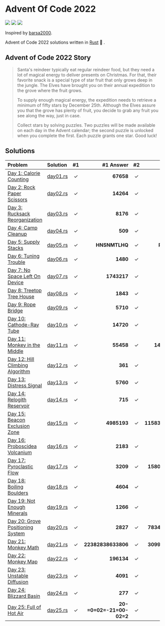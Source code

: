 # Advent Of Code 2022

![](https://img.shields.io/badge/day%20📅-25-blue)
![](https://img.shields.io/badge/stars%20⭐-50-yellow)
![](https://img.shields.io/badge/days%20completed-25-red)

Inspired by [barsa2000](https://github.com/barsa2000/AOC2022).

Advent of Code 2022 solutions written in [Rust](https://www.rust-lang.org/) :crab: .

## Advent of Code 2022 Story

> Santa's reindeer typically eat regular reindeer food, but they need a lot of magical energy to deliver presents on Christmas. For that, their favorite snack is a special type of star fruit that only grows deep in the jungle. The Elves have brought you on their annual expedition to the grove where the fruit grows.
>
> To supply enough magical energy, the expedition needs to retrieve a minimum of fifty stars by December 25th. Although the Elves assure you that the grove has plenty of fruit, you decide to grab any fruit you see along the way, just in case.
>
> Collect stars by solving puzzles. Two puzzles will be made available on each day in the Advent calendar; the second puzzle is unlocked when you complete the first. Each puzzle grants one star. Good luck!

## Solutions

| Problem                                                                  | Solution                 |  #1   |                #1 Answer |  #2   |          #2 Answer |
| :----------------------------------------------------------------------- | :----------------------- | :---: | -----------------------: | :---: | -----------------: |
| [Day 1: Calorie Counting](https://adventofcode.com/2022/day/1)           | [day01.rs](src/day01.rs) |   ✓   |                **67658** |   ✓   |         **200158** |
| [Day 2: Rock Paper Scissors](https://adventofcode.com/2022/day/2)        | [day02.rs](src/day02.rs) |   ✓   |                **14264** |   ✓   |          **12382** |
| [Day 3: Rucksack Reorganization](https://adventofcode.com/2022/day/3)    | [day03.rs](src/day03.rs) |   ✓   |                 **8176** |   ✓   |           **2689** |
| [Day 4: Camp Cleanup](https://adventofcode.com/2022/day/4)               | [day04.rs](src/day04.rs) |   ✓   |                  **509** |   ✓   |            **870** |
| [Day 5: Supply Stacks](https://adventofcode.com/2022/day/5)              | [day05.rs](src/day05.rs) |   ✓   |            **HNSNMTLHQ** |   ✓   |      **RNLFDJMCT** |
| [Day 6: Tuning Trouble](https://adventofcode.com/2022/day/6)             | [day06.rs](src/day06.rs) |   ✓   |                 **1480** |   ✓   |           **2746** |
| [Day 7: No Space Left On Device](https://adventofcode.com/2022/day/7)    | [day07.rs](src/day07.rs) |   ✓   |              **1743217** |   ✓   |        **8319096** |
| [Day 8: Treetop Tree House](https://adventofcode.com/2022/day/8)         | [day08.rs](src/day08.rs) |   ✓   |                 **1843** |   ✓   |         **180000** |
| [Day 9: Rope Bridge](https://adventofcode.com/2022/day/9)                | [day09.rs](src/day09.rs) |   ✓   |                 **5710** |   ✓   |           **2259** |
| [Day 10: Cathode-Ray Tube](https://adventofcode.com/2022/day/10)         | [day10.rs](src/day10.rs) |   ✓   |                **14720** |   ✓   |       **FZBPBFZF** |
| [Day 11: Monkey in the Middle](https://adventofcode.com/2022/day/11)     | [day11.rs](src/day11.rs) |   ✓   |                **55458** |   ✓   |    **14508081294** |
| [Day 12: Hill Climbing Algorithm](https://adventofcode.com/2022/day/12)  | [day12.rs](src/day12.rs) |   ✓   |                  **361** |   ✓   |            **354** |
| [Day 13: Distress Signal](https://adventofcode.com/2022/day/13)          | [day13.rs](src/day13.rs) |   ✓   |                 **5760** |   ✓   |          **26670** |
| [Day 14: Relogith Reservoir](https://adventofcode.com/2022/day/14)       | [day14.rs](src/day14.rs) |   ✓   |                  **715** |   ✓   |          **25248** |
| [Day 15: Beacon Exclusion Zone](https://adventofcode.com/2022/day/15)    | [day15.rs](src/day15.rs) |   ✓   |              **4985193** |   ✓   | **11583882601918** |
| [Day 16: Proboscidea Volcanium](https://adventofcode.com/2022/day/16)    | [day16.rs](src/day16.rs) |   ✓   |                 **2183** |   ✓   |           **2911** |
| [Day 17: Pyroclastic Flow](https://adventofcode.com/2022/day/17)         | [day17.rs](src/day17.rs) |   ✓   |                 **3209** |   ✓   |  **1580758017509** |
| [Day 18: Boiling Boulders](https://adventofcode.com/2022/day/18)         | [day18.rs](src/day18.rs) |   ✓   |                 **4604** |   ✓   |           **2604** |
| [Day 19: Not Enough Minerals](https://adventofcode.com/2022/day/19)      | [day19.rs](src/day19.rs) |   ✓   |                 **1266** |   ✓   |           **5800** |
| [Day 20: Grove Positioning System](https://adventofcode.com/2022/day/20) | [day20.rs](src/day20.rs) |   ✓   |                 **2827** |   ✓   |  **7834270093909** |
| [Day 21: Monkey Math](https://adventofcode.com/2022/day/21)              | [day21.rs](src/day21.rs) |   ✓   |       **22382838633806** |   ✓   |  **3099532691300** |
| [Day 22: Monkey Map](https://adventofcode.com/2022/day/22)               | [day22.rs](src/day22.rs) |   ✓   |               **196134** |   ✓   |         **146011** |
| [Day 23: Unstable Diffusion](https://adventofcode.com/2022/day/23)       | [day23.rs](src/day23.rs) |   ✓   |                 **4091** |   ✓   |           **1036** |
| [Day 24: Blizzard Basin](https://adventofcode.com/2022/day/24)           | [day24.rs](src/day24.rs) |   ✓   |                  **277** |   ✓   |            **877** |
| [Day 25: Full of Hot Air](https://adventofcode.com/2022/day/25)          | [day25.rs](src/day25.rs) |   ✓   | **20-=0=02=-21=00-02=2** |   ✓   |                    |